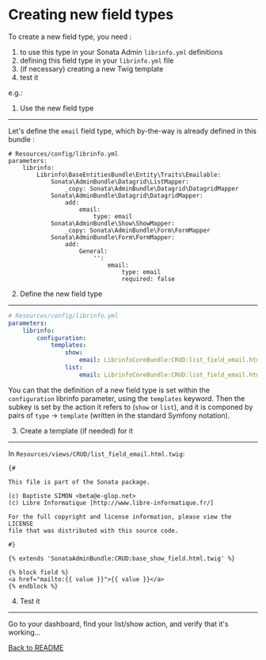 Creating new field types
=========================

To create a new field type, you need :

1. to use this type in your Sonata Admin ```librinfo.yml``` definitions
2. defining this field type in your ```librinfo.yml``` file
3. (if necessary) creating a new Twig template
4. test it

e.g.:

1. Use the new field type
-------------------------

Let's define the ```email``` field type, which by-the-way is already defined in this bundle :

```
# Resources/config/librinfo.yml
parameters:
    librinfo:
        Librinfo\BaseEntitiesBundle\Entity\Traits\Emailable:
            Sonata\AdminBundle\Datagrid\ListMapper:
                _copy: Sonata\AdminBundle\Datagrid\DatagridMapper
            Sonata\AdminBundle\Datagrid\DatagridMapper:
                add:
                    email:
                        type: email
            Sonata\AdminBundle\Show\ShowMapper:
                _copy: Sonata\AdminBundle\Form\FormMapper
            Sonata\AdminBundle\Form\FormMapper:
                add:
                    General:
                        '':
                            email:
                                type: email
                                required: false
```

2. Define the new field type
----------------------------

```yaml
# Resources/config/librinfo.yml
parameters:
    librinfo:
        configuration:
            templates:
                show:
                    email: LibrinfoCoreBundle:CRUD:list_field_email.html.twig
                list:
                    email: LibrinfoCoreBundle:CRUD:list_field_email.html.twig
```

You can that the definition of a new field type is set within the ```configuration``` librinfo parameter, using the ```templates``` keyword. Then the subkey is set by the action it refers to (```show``` or ```list```), and it is componed by pairs of ```type``` → ```template``` (written in the standard Symfony notation).

3. Create a template (if needed) for it
---------------------------------------

In ```Resources/views/CRUD/list_field_email.html.twig```:

```twig
{#

This file is part of the Sonata package.

(c) Baptiste SIMON <beta@e-glop.net>
(c) Libre Informatique [http://www.libre-informatique.fr/]

For the full copyright and license information, please view the LICENSE
file that was distributed with this source code.

#}

{% extends 'SonataAdminBundle:CRUD:base_show_field.html.twig' %}

{% block field %}
<a href="mailto:{{ value }}">{{ value }}</a>
{% endblock %}
```

4. Test it
----------

Go to your dashboard, find your list/show action, and verify that it's working...

[Back to README](../../README.md)
